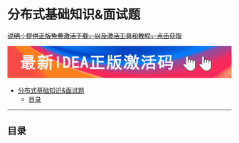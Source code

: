 # 分布式基础知识&面试题


~~[说明：提供正版免费激活下载，以及激活工具和教程，点击获取](http://www.idejihuo.com)~~

[![img](../img/Release_Preview_image_1280x600_IntelliJIDEA-2x.jpg)](http://www.idejihuo.com)


- [分布式基础知识&面试题](#分布式基础知识面试题)
  - [目录](#目录)



---


## 目录


